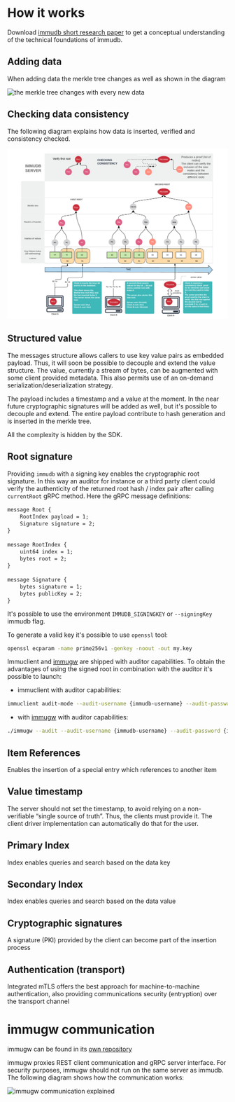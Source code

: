 # How it works

Download [immudb short research paper](https://codenotary.com/technologies/immudb/) to get a conceptual understanding of the technical foundations of immudb.

## Adding data

When adding data the merkle tree changes as well as shown in the diagram

![the merkle tree changes with every new data](https://github.com/codenotary/immudb/raw/master/img/immudb-adding-data-diagram.png)

## Checking data consistency

The following diagram explains how data is inserted, verified and consistency checked.

![How immudb data consistency works](https://github.com/codenotary/immudb/raw/master/img/immudb-consistency-diagram.png)


## Structured value

The messages structure allows callers to use key value pairs as embedded payload. Thus, it will soon be possible to decouple and extend
the value structure. The value, currently a stream of bytes, can be augmented with some client provided metadata.
This also permits use of an on-demand serialization/deserialization strategy.

The payload includes a timestamp and a value at the moment. In the near future cryptographic signatures will be added as well, but it's
possible to decouple and extend. The entire payload contribute to hash generation and is inserted in
the merkle tree.

All the complexity is hidden by the SDK.

## Root signature

Providing `immudb` with a signing key enables the cryptographic root signature.
In this way an auditor for instance or a third party client could verify the authenticity of the returned root hash / index pair after calling `currentRoot` gRPC method.
Here the gRPC message definitions:
```
message Root {
	RootIndex payload = 1;
	Signature signature = 2;
}

message RootIndex {
	uint64 index = 1;
	bytes root = 2;
}

message Signature {
	bytes signature = 1;
	bytes publicKey = 2;
}
```
It's possible to use the environment `IMMUDB_SIGNINGKEY` or `--signingKey` immudb flag.

To generate a valid key it's possible to use `openssl` tool:
```bash
openssl ecparam -name prime256v1 -genkey -noout -out my.key
```
Immuclient and [immugw](https://github.com/codenotary/immugw) are shipped with auditor capabilities.
To obtain the advantages of using the signed root in combination with the auditor it's possible to launch:
* immuclient with auditor capabilities:
```bash
immuclient audit-mode --audit-username {immudb-username} --audit-password {immudb-pw} --audit-signature validate
```
* with [immugw](https://github.com/codenotary/immugw) with auditor capabilities:
```bash
./immugw --audit --audit-username {immudb-username} --audit-password {immudb-pw} --audit-signature validate
```

## Item References

Enables the insertion of a special entry which references to another item

## Value timestamp

The server should not set the timestamp, to avoid relying on a non-verifiable “single source of truth”.
Thus, the clients must provide it. The client driver implementation can automatically do that for the user.

## Primary Index

Index enables queries and search based on the data key

## Secondary Index

Index enables queries and search based on the data value

## Cryptographic signatures

A signature (PKI) provided by the client can become part of the insertion process

## Authentication (transport)

Integrated mTLS offers the best approach for machine-to-machine authentication, also providing communications security (entryption) over the transport channel

# immugw communication
immugw can be found in its [own repository](https://github.com/codenotary/immugw)

immugw proxies REST client communication and gRPC server interface. For security purposes, immugw should not run on the same server as immudb. The following diagram shows how the communication works:

![immugw communication explained](/diagram-immugw.svg)
